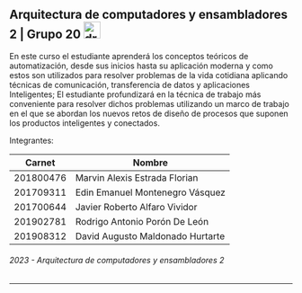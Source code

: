 ## Arquitectura de computadores y ensambladores 2 | Grupo 20 <img src="https://media.tenor.com/dHk-LfzHrtwAAAAi/linux-computer.gif" alt="drawing" width="30"/>

En este curso el estudiante aprenderá los conceptos teóricos de
automatización, desde sus inicios hasta su aplicación moderna y como estos son utilizados para
resolver problemas de la vida cotidiana aplicando técnicas de comunicación, transferencia de
datos y aplicaciones Inteligentes; El estudiante profundizará en la técnica de trabajo más
conveniente para resolver dichos problemas utilizando un marco de trabajo en el que se abordan
los nuevos retos de diseño de procesos que suponen los productos inteligentes y conectados.


Integrantes:

| Carnet | Nombre  |
| ----- | -----  | 
| 201800476 | Marvin Alexis Estrada Florian |
| 201709311 | Edin Emanuel Montenegro Vásquez |
| 201700644 | Javier Roberto Alfaro Vividor |
| 201902781 | Rodrigo Antonio Porón De León |
| 201908312 | David Augusto Maldonado Hurtarte |

###### _2023 - Arquitectura de computadores y ensambladores 2_
---

